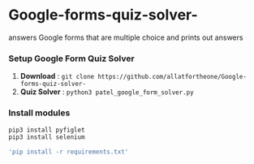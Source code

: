 # Google-forms-quiz-solver-
answers Google forms that are multiple choice and prints out answers 

### Setup Google Form Quiz Solver

1. **Download** : `git clone https://github.com/allatfortheone/Google-forms-quiz-solver-` 
2. **Quiz Solver** : `python3 patel_google_form_solver.py`

### Install modules
```sh
pip3 install pyfiglet
pip3 install selenium

'pip install -r requirements.txt'
